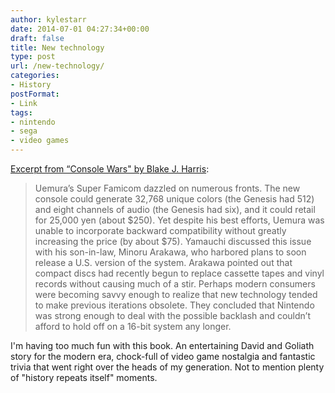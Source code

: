 ```yaml
---
author: kylestarr
date: 2014-07-01 04:27:34+00:00
draft: false
title: New technology
type: post
url: /new-technology/
categories:
- History
postFormat:
- Link
tags:
- nintendo
- sega
- video games
---
```


[Excerpt from “Console Wars" by Blake J. Harris](https://itunes.apple.com/WebObjects/MZStore.woa/wa/viewBook?id=718597648&at=1l3v2y3&ct=TSOG):

> Uemura’s Super Famicom dazzled on numerous fronts. The new console could generate 32,768 unique colors (the Genesis had 512) and eight channels of audio (the Genesis had six), and it could retail for 25,000 yen (about $250). Yet despite his best efforts, Uemura was unable to incorporate backward compatibility without greatly increasing the price (by about $75). Yamauchi discussed this issue with his son-in-law, Minoru Arakawa, who harbored plans to soon release a U.S. version of the system. Arakawa pointed out that compact discs had recently begun to replace cassette tapes and vinyl records without causing much of a stir. Perhaps modern consumers were becoming savvy enough to realize that new technology tended to make previous iterations obsolete. They concluded that Nintendo was strong enough to deal with the possible backlash and couldn’t afford to hold off on a 16-bit system any longer.

I'm having too much fun with this book. An entertaining David and Goliath story for the modern era, chock-full of video game nostalgia and fantastic trivia that went right over the heads of my generation. Not to mention plenty of "history repeats itself" moments.
